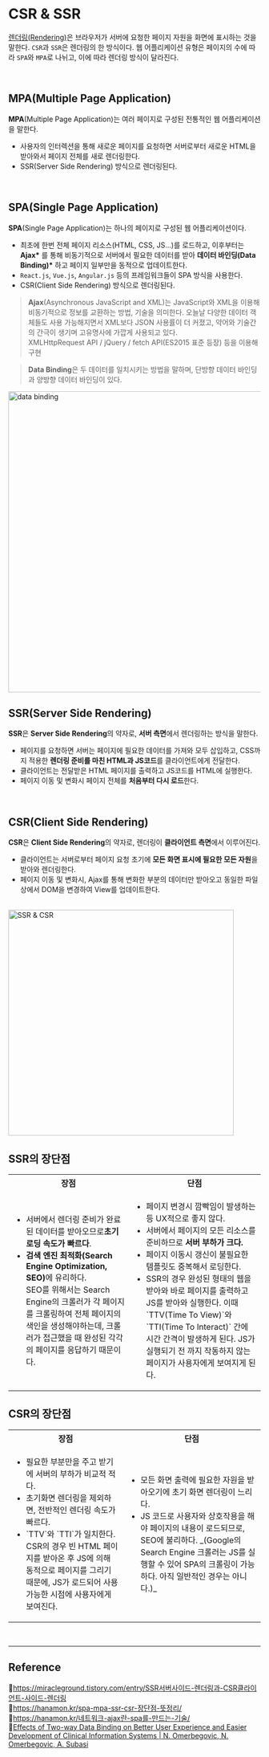 # CSR & SSR

[렌더링(Rendering)](https://github.com/da-in/tech-interview-study/blob/main/Web/%EB%B8%8C%EB%9D%BC%EC%9A%B0%EC%A0%80%EC%99%80%20%EB%A0%8C%EB%8D%94%EB%A7%81.md)은 브라우저가 서버에 요청한 페이지 자원을 화면에 표시하는 것을 말한다. `CSR`과 `SSR`은 렌더링의 한 방식이다. 웹 어플리케이션 유형은 페이지의 수에 따라 `SPA`와 `MPA`로 나뉘고, 이에 따라 렌더링 방식이 달라진다.

<br/>

## MPA(Multiple Page Application)

**MPA**(Multiple Page Application)는 여러 페이지로 구성된 전통적인 웹 어플리케이션을 말한다.

- 사용자의 인터렉션을 통해 새로운 페이지를 요청하면 서버로부터 새로운 HTML을 받아와서 페이지 전체를 새로 렌더링한다.
- SSR(Server Side Rendering) 방식으로 렌더링된다.

<br/>

## SPA(Single Page Application)

**SPA**(Single Page Application)는 하나의 페이지로 구성된 웹 어플리케이션이다.

- 최초에 한번 전체 페이지 리소스(HTML, CSS, JS...)를 로드하고, 이후부터는 **Ajax\*** 를 통해 비동기적으로 서버에서 필요한 데이터를 받아 **데이터 바인딩(Data Binding)\*** 하고 페이지 일부만을 동적으로 업데이트한다.
- `React.js`, `Vue.js`, `Angular.js` 등의 프레임워크들이 SPA 방식을 사용한다.
- CSR(Client Side Rendering) 방식으로 렌더링된다.

> **Ajax**(Asynchronous JavaScript and XML)는 JavaScript와 XML을 이용해 비동기적으로 정보를 교환하는 방법, 기술을 의미한다. 오늘날 다양한 데이터 객체들도 사용 가능해지면서 XML보다 JSON 사용률이 더 커졌고, 약어와 기술간의 간극이 생기며 고유명사에 가깝게 사용되고 있다.  
> XMLHttpRequest API / jQuery / fetch API(ES2015 표준 등장) 등을 이용해 구현

> **Data Binding**은 두 데이터를 일치시키는 방법을 말하며, 단방향 데이터 바인딩과 양방향 데이터 바인딩이 있다.

<img src="https://user-images.githubusercontent.com/66757141/206862315-7dcfd719-bb5f-471e-8510-10378cc69f6c.png" alt="data binding" width="600px" />

<br/>

## SSR(Server Side Rendering)

**SSR**은 **Server Side Rendering**의 약자로, **서버 측면**에서 렌더링하는 방식을 말한다.

- 페이지를 요청하면 서버는 페이지에 필요한 데이터를 가져와 모두 삽입하고, CSS까지 적용한 **렌더링 준비를 마친 HTML과 JS코드**를 클라이언트에게 전달한다.
- 클라이언트는 전달받은 HTML 페이지를 출력하고 JS코드를 HTML에 실행한다.
- 페이지 이동 및 변화시 페이지 전체를 **처음부터 다시 로드**한다.

<br/>

## CSR(Client Side Rendering)

**CSR**은 **Client Side Rendering**의 약자로, 렌더링이 **클라이언트 측면**에서 이루어진다.

- 클라이언트는 서버로부터 페이지 요청 초기에 **모든 화면 표시에 필요한 모든 자원**을 받아와 렌더링한다.
- 페이지 이동 및 변화시, Ajax를 통해 변화한 부분의 데이터만 받아오고 동일한 파일 상에서 DOM을 변경하여 View를 업데이트한다.

<br/>

<img src="https://linked2ev.github.io/assets/img/devlog/201808/2018-08-01-SPA-step1.png" alt="SSR & CSR" width="450px" />

<br/>

## SSR의 장단점

<table>
  <tr>
    <th>장점</th>
    <th>단점</th>
  </tr>
  <tr>
    <td>
      <ul>
        <li>서버에서 렌더링 준비가 완료된 데이터를 받아오므로<b>초기 로딩 속도가 빠르다</b>.</li>
        <li><b>검색 엔진 최적화(Search Engine Optimization, SEO)</b>에 유리하다.<br/>SEO를 위해서는 Search Engine의 크롤러가 각 페이지를 크롤링하여 전체 페이지의 색인을 생성해야하는데, 크롤러가 접근했을 때 완성된 각각의 페이지를 응답하기 때문이다.</li>
      </ul>
    </td>
    <td>
      <ul>
        <li>페이지 변경시 깜빡임이 발생하는 등 UX적으로 좋지 않다.</li>
        <li>서버에서 페이지의 모든 리소스를 준비하므로 <b>서버 부하가 크다.</b></li>
        <li>페이지 이동시 갱신이 불필요한 템플릿도 중복해서 로딩한다.</li>
        <li>SSR의 경우 완성된 형태의 웹을 받아와 바로 페이지를 출력하고 JS를 받아와 실행한다. 이때 `TTV(Time To View)`와 `TTI(Time To Interact)` 간에 시간 간격</b>이 발생하게 된다. JS가 실행되기 전 까지 작동하지 않는 페이지가 사용자에게 보여지게 된다.</li>
      </ul>
    </td>
  </tr>
</table>

## CSR의 장단점

<table>
  <tr>
    <th>장점</th>
    <th>단점</th>
  </tr>
  <tr>
    <td>
      <ul>
        <li>필요한 부분만을 주고 받기에 서버의 부하가 비교적 적다.</li>
        <li>초기화면 렌더링을 제외하면, 전반적인 렌더링 속도가 빠르다.</li>
        <li>`TTV`와 `TTI`가 일치한다. CSR의 경우 빈 HTML 페이지를 받아온 후 JS에 의해 동적으로 페이지를 그리기 때문에, JS가 로드되어 사용가능한 시점에 사용자에게 보여진다.</li>
      </ul>
    </td>
    <td>
      <ul>
        <li>모든 화면 출력에 필요한 자원을 받아오기에 초기 화면 렌더링이 느리다.</li>
        <li>JS 코드로 사용자와 상호작용을 해야 페이지의 내용이 로드되므로, SEO에 불리하다. _(Google의 Search Engine 크롤러는 JS를 실행할 수 있어 SPA의 크롤링이 가능하다. 아직 일반적인 경우는 아니다.)_</li>
      </ul>
    </td>
  </tr>
</table>

<br/>

---

## Reference

📄https://miracleground.tistory.com/entry/SSR서버사이드-렌더링과-CSR클라이언트-사이드-렌더링  
📄https://hanamon.kr/spa-mpa-ssr-csr-장단점-뜻정리/  
📄https://hanamon.kr/네트워크-ajax란-spa를-만드는-기술/  
📄[Effects of Two-way Data Binding on Better User Experience and Easier Development of Clinical Information Systems | N. Omerbegovic, N. Omerbegovic, A. Subasi](https://www.semanticscholar.org/paper/Effects-of-Two-way-Data-Binding-on-Better-User-and-Omerbegovic-Omerbegovic/efb2e5476dfbc843950d9fa304b06e78cbfb75e7)
